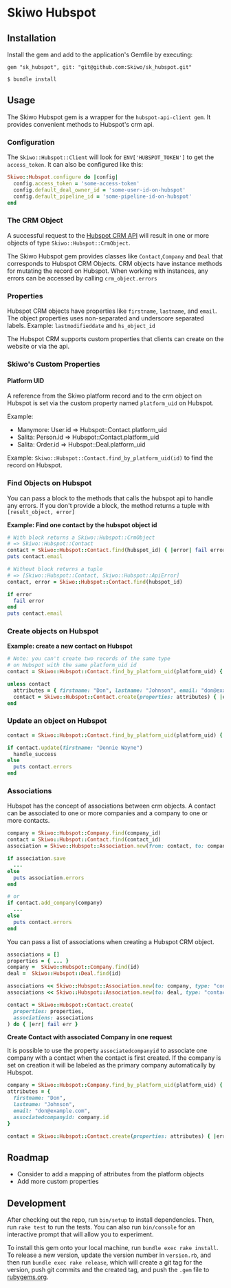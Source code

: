 # Skiwo Hubspot

## Installation

Install the gem and add to the application's Gemfile by executing:

    gem "sk_hubspot", git: "git@github.com:Skiwo/sk_hubspot.git"

    $ bundle install

## Usage

The Skiwo Hubspot gem is a wrapper for the `hubspot-api-client gem`.
It provides convenient methods to Hubspot's crm api.

### Configuration
The `Skiwo::Hubspot::Client` will look for `ENV['HUBSPOT_TOKEN']` to get the `access_token`.
It can also be configured like this:

```ruby
Skiwo::Hubspot.configure do |config|
  config.access_token = 'some-access-token'
  config.default_deal_owner_id = 'some-user-id-on-hubspot'
  config.default_pipeline_id = 'some-pipeline-id-on-hubspot'
end
```

### The CRM Object
A successful request to the [Hubspot CRM API](https://developers.hubspot.com/docs/api/crm/understanding-the-crm) will  result in one or more objects of type `Skiwo::Hubspot::CrmObject`.

The Skiwo Hubspot gem provides classes like `Contact`,`Company` and `Deal` that corresponds to Hubspot CRM Objects.
CRM objects have instance methods for mutating the record on Hubspot.
When working with instances, any errors can be accessed by calling `crm_object.errors`

### Properties
Hubspot CRM objects have properties like `firstname`, `lastname`, and `email`.
The object properties uses non-separated and underscore separated labels.
Example: `lastmodifieddate` and `hs_object_id`

The Hubspot CRM supports custom properties that clients can create on the website or via the api.

### Skiwo's Custom Properties

#### Platform UID
A reference from the Skiwo platform record and to the crm object on
Hubspot is set via the custom property named `platform_uid` on Hubspot.

Example:

- Manymore: User.id => Hubspot::Contact.platform_uid
- Salita: Person.id => Hubspot::Contact.platform_uid
- Salita: Order.id => Hubspot::Deal.platform_uid

Example: `Skiwo::Hubspot::Contact.find_by_platform_uid(id)` to find the record on Hubspot.

### Find Objects on Hubspot

You can pass a block to the methods that calls the hubspot api to handle any errors.
If you don't provide a block, the method returns a tuple with `[result_object, error]`

**Example: Find one contact by the hubspot object id**

```ruby
# With block returns a Skiwo::Hubspot::CrmObject
# => Skiwo::Hubspot::Contact
contact = Skiwo::Hubspot::Contact.find(hubspot_id) { |error| fail error }
puts contact.email

# Without block returns a tuple
# => [Skiwo::Hubspot::Contact, Skiwo::Hubspot::ApiError]
contact, error = Skiwo::Hubspot::Contact.find(hubspot_id)

if error
  fail error
end
puts contact.email
```

### Create objects on Hubspot

**Example: create a new contact on Hubspot**

```ruby
# Note: you can't create two records of the same type
# on Hubspot with the same platform_uid id
contact = Skiwo::Hubspot::Contact.find_by_platform_uid(platform_uid) { |error| fail error }

unless contact
  attributes = { firstname: "Don", lastname: "Johnson", email: "don@example.com" }
  contact = Skiwo::Hubspot::Contact.create(properties: attributes) { |error| fail error }
end
```

### Update an object on Hubspot

```ruby
contact = Skiwo::Hubspot::Contact.find_by_platform_uid(platform_uid) { |error| fail error }

if contact.update(firstname: "Donnie Wayne")
  handle_success
else
  puts contact.errors
end
```

### Associations
Hubspot has the concept of associations between crm objects.
A contact can be associated to one or more companies and a company
to one or more contacts.

```ruby
company = Skiwo::Hubspot::Company.find(company_id)
contact = Skiwo::Hubspot::Contact.find(contact_id)
association = Skiwo::Hubspot::Association.new(from: contact, to: company)

if association.save
  ...
else
  puts association.errors
end

# or
if contact.add_company(company)
  ...
else
  puts contact.errors
end

```
You can pass a list of associations when creating a Hubspot CRM object.

```ruby
associations = []
properties = { ... }
company =  Skiwo::Hubspot::Company.find(id)
deal =  Skiwo::Hubspot::Deal.find(id)

associations << Skiwo::Hubspot::Association.new(to: company, type: "contact_to_company")
associations << Skiwo::Hubspot::Association.new(to: deal, type: "contact_to_deal")

contact = Skiwo::Hubspot::Contact.create(
  properties: properties,
  associations: associations
) do { |err| fail err }
```


**Create Contact with associated Company in one request**

It is possible to use the property `associatedcompanyid` to associate one company with a contact when the contact is first created.
If the company is set on creation it will be labeled as the primary company automatically by Hubspot.

```ruby
company = Skiwo::Hubspot::Company.find_by_platform_uid(platform_uid) { |error| fail error }
attributes = {
  firstname: "Don",
  lastname: "Johnson",
  email: "don@example.com",
  associatedcompanyid: company.id
}

contact = Skiwo::Hubspot::Contact.create(properties: attributes) { |error| fail error }
```
## Roadmap

* Consider to add a mapping of attributes from the platform objects
* Add more custom properties

## Development

After checking out the repo, run `bin/setup` to install dependencies. Then, run `rake test` to run the tests. You can also run `bin/console` for an interactive prompt that will allow you to experiment.

To install this gem onto your local machine, run `bundle exec rake install`. To release a new version, update the version number in `version.rb`, and then run `bundle exec rake release`, which will create a git tag for the version, push git commits and the created tag, and push the `.gem` file to [rubygems.org](https://rubygems.org).

